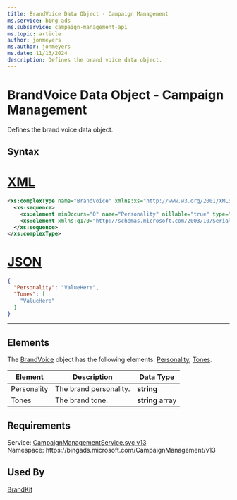 ```yaml
---
title: BrandVoice Data Object - Campaign Management
ms.service: bing-ads
ms.subservice: campaign-management-api
ms.topic: article
author: jonmeyers
ms.author: jonmeyers
ms.date: 11/13/2024
description: Defines the brand voice data object.
---
```

# BrandVoice Data Object - Campaign Management
Defines the brand voice data object.

## Syntax

# [XML](#tab/xml)

```xml
<xs:complexType name="BrandVoice" xmlns:xs="http://www.w3.org/2001/XMLSchema">
  <xs:sequence>
    <xs:element minOccurs="0" name="Personality" nillable="true" type="xs:string" />
    <xs:element xmlns:q170="http://schemas.microsoft.com/2003/10/Serialization/Arrays" minOccurs="0" name="Tones" nillable="true" type="q170:ArrayOfstring" />
  </xs:sequence>
</xs:complexType>
```

# [JSON](#tab/json)

```json
{
  "Personality": "ValueHere",
  "Tones": [
    "ValueHere"
  ]
}
```

-----

## <a name="elements"></a>Elements

The [BrandVoice](brandvoice.md) object has the following elements: [Personality](#personality), [Tones](#tones).

|Element|Description|Data Type|
|-----------|---------------|-------------|
|<a name="personality"></a>Personality|The brand personality.|**string**|
|<a name="tones"></a>Tones|The brand tone.|**string** array|

## Requirements
Service: [CampaignManagementService.svc v13](https://campaign.api.bingads.microsoft.com/Api/Advertiser/CampaignManagement/v13/CampaignManagementService.svc)  
Namespace: https\://bingads.microsoft.com/CampaignManagement/v13  

## Used By
[BrandKit](brandkit.md)  

